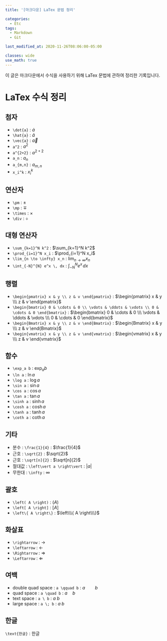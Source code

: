 ```yaml
---
title: '[마크다운] LaTex 문법 정리'

categories:
  - Etc
tags:
  - Markdown
  - Git

last_modified_at: 2020-11-26T08:06:00-05:00

classes: wide
use_math: true
---
```


이 글은 마크다운에서 수식을 사용하기 위해 LaTex 문법에 관하여 정리한 기록입니다.
# LaTex 수식 정리

## 첨자

- `\dot{a}` : $\dot{a}$
- `\hat{a}` : $\hat{a}$
- `\vec{a}` : $\vec{a}$
- `a^2` : $a^2$
- `a^{2+2}` : $a^{2+2}$
- `a_n` : $a_n$
- `a_{m,n}` : $a_{m,n}$
- `x_i^k` : $x_i^k$

## 연산자

- `\pm` : $\pm$
- `\mp` : $\mp$
- `\times` : $\times$
- `\div` : $\div$

## 대형 연산자

- `\sum_{k=1}^N k^2` : $\sum_{k=1}^N k^2$
- `\prod_{i=1}^N x_i` : $\prod_{i=1}^N x_i$
- `\lim_{n \to \infty} x_n` : $\lim_{n \to \infty} x_n$
- `\int_{-N}^{N} e^x \, dx` : $\int_{-N}^{N} e^x \, dx$

## 행렬

- `\begin{pmatrix} x & y \\ z & v \end{pmatrix}` : $\begin{pmatrix} x & y \\\ z & v \end{pmatrix}$
- `\begin{bmatrix} 0 & \cdots & 0 \\ \vdots & \ddots & \vdots \\ 0 & \cdots & 0 \end{bmatrix}` : $\begin{bmatrix} 0 & \cdots & 0 \\\ \vdots & \ddots & \vdots \\\ 0 & \cdots & 0 \end{bmatrix}$
- `\begin{Bmatrix} x & y \\ z & v \end{Bmatrix}` : $\begin{Bmatrix} x & y \\\ z & v \end{Bmatrix}$
- `\begin{vmatrix} x & y \\ z & v \end{vmatrix}` : $\begin{vmatrix} x & y \\\ z & v \end{vmatrix}$

## 함수

- `\exp_a b` : $\exp_a b$
- `\ln a` : $\ln a$
- `\log a` : $\log a$
- `\sin a` : $\sin a$
- `\cos a` : $\cos a$ 
- `\tan a` : $\tan a$
- `\sinh a` : $\sinh a$
- `\cosh a` : $\cosh a$
- `\tanh a` : $\tanh a$
- `\coth a` : $\coth a$

## 기타

- 분수 : `\frac{1}{4}` : $\frac{1}{4}$
- 근호 : `\sqrt{2}` : $\sqrt{2}$
- 근호 : `\sqrt[n]{2}` : $\sqrt[n]{2}$
- 절대값 : `\left\vert a \right\vert` : $\left\vert a \right\vert$
- 무한대 : `\infty` : $\infty$

## 괄호

- `\left( A \right)` : $\left( A \right)$
- `\left[ A \right]` : $\left[ A \right]$
- `\left\{ A \right\}` : $\left\\\{ A \right\\\}$

## 화살표

- `\rightarrow` : $\rightarrow$
- `\leftarrow` : $\leftarrow$
- `\Rightarrow` : $\Rightarrow$
- `\Leftarrow` : $\Leftarrow$

## 여백

- double quad space : `a \qquad b` : $a \qquad b$
- quad space : `a \quad b` : $a \quad b$
- text space : `a \ b` : $a \ b$
- large space : `a \; b` : $a \; b$

## 한글

`\text{한글}` : $\text{한글}$
